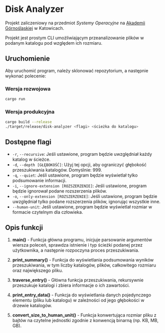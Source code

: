 # Disk Analyzer

Projekt zaliczeniowy na przedmiot *Systemy Operacyjne* na [Akademii Górnośląskiej](https://www.gwsh.pl) w Katowicach.

Projekt jest prostym CLI umożliwiającym przeanalizowanie plików w podanym katalogu pod względem ich rozmiaru.

## Uruchomienie

Aby uruchomić program, należy sklonować repozytorium, a następnie wykonać polecenie:

### Wersja rozwojowa

```bash
cargo run
```

### Wersja produkcyjna

```bash
cargo build --release
./target/release/disk-analyzer <flagi> <ścieżka do katalogu>
```

## Dostępne flagi

- `-r`, `--recursive`: Jeśli ustawione, program będzie uwzględniał każdy katalog w ścieżce.
- `-d`, `--depth [GŁĘBOKOŚĆ]`: Użyj tej opcji, aby ograniczyć głębokość przeszukiwania katalogów. Domyślnie: 999.
- `-q`, `--quiet`: Jeśli ustawione, program będzie wyświetlał tylko podsumowanie informacji.
- `-i`, `--ignore-extension [ROZSZERZENIE]`: Jeśli ustawione, program będzie ignorował podane rozszerzenia plików.
- `-o`, `--only-extension [ROZSZERZENIE]`: Jeśli ustawione, program będzie uwzględniał tylko podane rozszerzenia plików,
  ignorując wszystkie inne.
- `--human-unit`: Jeśli ustawione, program będzie wyświetlał rozmiar w formacie czytelnym dla człowieka.

## Opis funkcji

1. **main()** - Funkcja główna programu, inicjuje parsowanie argumentów wiersza poleceń, sprawdza istnienie i typ
   ścieżki podanej przez użytkownika, a następnie rozpoczyna proces przeszukiwania.

2. **print_summary()** - Funkcja do wyświetlania podsumowania wyników przeszukiwania, w tym liczby katalogów, plików,
   całkowitego rozmiaru oraz największego pliku.

3. **traverse_entry()** - Główna funkcja przeszukiwania, rekursywnie przeszukuje katalogi i zbiera informacje o ich
   zawartości.

4. **print_entry_data()** - Funkcja do wyświetlania danych pojedynczego elementu (pliku lub katalogu) w zależności od
   jego głębokości w drzewie katalogów.

5. **convert_size_to_human_unit()** - Funkcja konwertująca rozmiar pliku z bajtów na czytelne jednostki zgodnie z
   konwencją binarną (np. KB, MB, GB).

